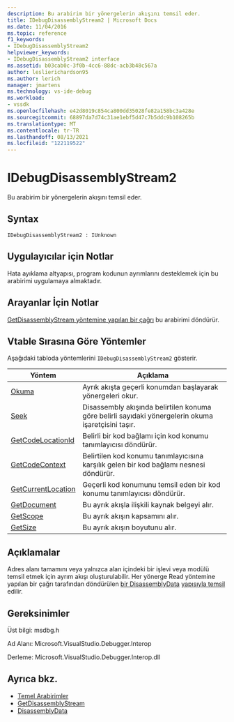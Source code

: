 ```yaml
---
description: Bu arabirim bir yönergelerin akışını temsil eder.
title: IDebugDisassemblyStream2 | Microsoft Docs
ms.date: 11/04/2016
ms.topic: reference
f1_keywords:
- IDebugDisassemblyStream2
helpviewer_keywords:
- IDebugDisassemblyStream2 interface
ms.assetid: b03cab0c-3f0b-4cc6-88dc-acb3b48c567a
author: leslierichardson95
ms.author: lerich
manager: jmartens
ms.technology: vs-ide-debug
ms.workload:
- vssdk
ms.openlocfilehash: e42d8019c854ca800dd35028fe82a158bc3a428e
ms.sourcegitcommit: 68897da7d74c31ae1ebf5d47c7b5ddc9b108265b
ms.translationtype: MT
ms.contentlocale: tr-TR
ms.lasthandoff: 08/13/2021
ms.locfileid: "122119522"
---
```

# <a name="idebugdisassemblystream2"></a>IDebugDisassemblyStream2
Bu arabirim bir yönergelerin akışını temsil eder.

## <a name="syntax"></a>Syntax

```
IDebugDisassemblyStream2 : IUnknown
```

## <a name="notes-for-implementers"></a>Uygulayıcılar için Notlar
 Hata ayıklama altyapısı, program kodunun ayrımlarını desteklemek için bu arabirimi uygulamaya almaktadır.

## <a name="notes-for-callers"></a>Arayanlar İçin Notlar
 [GetDisassemblyStream yöntemine yapılan bir çağrı](../../../extensibility/debugger/reference/idebugprogram2-getdisassemblystream.md) bu arabirimi döndürür.

## <a name="methods-in-vtable-order"></a>Vtable Sırasına Göre Yöntemler
 Aşağıdaki tabloda yöntemlerini `IDebugDisassemblyStream2` gösterir.

|Yöntem|Açıklama|
|------------|-----------------|
|[Okuma](../../../extensibility/debugger/reference/idebugdisassemblystream2-read.md)|Ayrık akışta geçerli konumdan başlayarak yönergeleri okur.|
|[Seek](../../../extensibility/debugger/reference/idebugdisassemblystream2-seek.md)|Disassembly akışında belirtilen konuma göre belirli sayıdaki yönergelerin okuma işaretçisini taşır.|
|[GetCodeLocationId](../../../extensibility/debugger/reference/idebugdisassemblystream2-getcodelocationid.md)|Belirli bir kod bağlamı için kod konumu tanımlayıcısı döndürür.|
|[GetCodeContext](../../../extensibility/debugger/reference/idebugdisassemblystream2-getcodecontext.md)|Belirtilen kod konumu tanımlayıcısına karşılık gelen bir kod bağlamı nesnesi döndürür.|
|[GetCurrentLocation](../../../extensibility/debugger/reference/idebugdisassemblystream2-getcurrentlocation.md)|Geçerli kod konumunu temsil eden bir kod konumu tanımlayıcısı döndürür.|
|[GetDocument](../../../extensibility/debugger/reference/idebugdisassemblystream2-getdocument.md)|Bu ayrık akışla ilişkili kaynak belgeyi alır.|
|[GetScope](../../../extensibility/debugger/reference/idebugdisassemblystream2-getscope.md)|Bu ayrık akışın kapsamını alır.|
|[GetSize](../../../extensibility/debugger/reference/idebugdisassemblystream2-getsize.md)|Bu ayrık akışın boyutunu alır.|

## <a name="remarks"></a>Açıklamalar
 Adres alanı tamamını veya yalnızca alan içindeki bir işlevi veya modülü temsil etmek için ayrım akışı oluşturulabilir. Her yönerge Read yöntemine yapılan bir çağrı tarafından döndürülen [bir DisassemblyData](../../../extensibility/debugger/reference/disassemblydata.md) [yapısıyla temsil](../../../extensibility/debugger/reference/idebugdisassemblystream2-read.md) edilir.

## <a name="requirements"></a>Gereksinimler
 Üst bilgi: msdbg.h

 Ad Alanı: Microsoft.VisualStudio.Debugger.Interop

 Derleme: Microsoft.VisualStudio.Debugger.Interop.dll

## <a name="see-also"></a>Ayrıca bkz.
- [Temel Arabirimler](../../../extensibility/debugger/reference/core-interfaces.md)
- [GetDisassemblyStream](../../../extensibility/debugger/reference/idebugprogram2-getdisassemblystream.md)
- [DisassemblyData](../../../extensibility/debugger/reference/disassemblydata.md)
